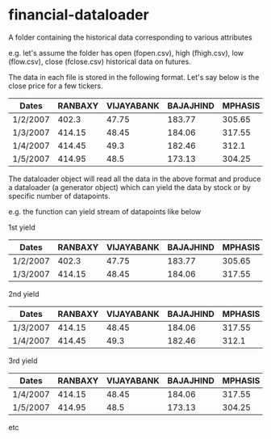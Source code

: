 # financial-dataloader

A folder containing the historical data corresponding to various attributes

e.g. let's assume the folder has open (fopen.csv), high (fhigh.csv), low (flow.csv), close (fclose.csv) historical data on futures.

The data in each file is stored in the following format. Let's say below is the close price for a few tickers.

| Dates  | RANBAXY  | VIJAYABANK  | BAJAJHIND  | MPHASIS  |
|---|---|---|---|---|
| 1/2/2007  | 402.3|47.75|183.77|305.65|
| 1/3/2007 | 414.15|48.45|184.06|317.55|
| 1/4/2007  | 414.45|49.3|182.46|312.1|
| 1/5/2007  | 414.95|48.5|173.13|304.25|

The dataloader object will read all the data in the above format and produce a dataloader (a generator object) which can yield the data by stock or by specific number of datapoints. 

e.g. the function can yield stream of datapoints like below

1st yield

| Dates  | RANBAXY  | VIJAYABANK  | BAJAJHIND  | MPHASIS  |
|---|---|---|---|---|
| 1/2/2007  | 402.3|47.75|183.77|305.65|
| 1/3/2007 | 414.15|48.45|184.06|317.55|

2nd yield

| Dates  | RANBAXY  | VIJAYABANK  | BAJAJHIND  | MPHASIS  |
|---|---|---|---|---|
| 1/3/2007 | 414.15|48.45|184.06|317.55|
| 1/4/2007  | 414.45|49.3|182.46|312.1|

3rd yield

| Dates  | RANBAXY  | VIJAYABANK  | BAJAJHIND  | MPHASIS  |
|---|---|---|---|---|
| 1/4/2007 | 414.15|48.45|184.06|317.55|
| 1/5/2007  | 414.95|48.5|173.13|304.25|

etc
